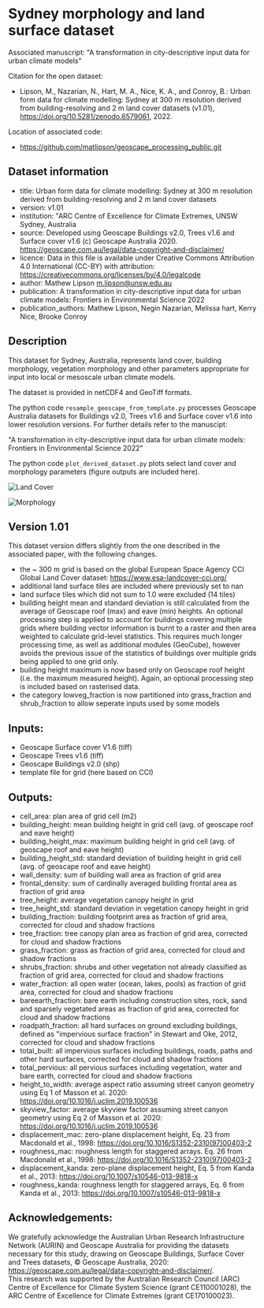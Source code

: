 # Sydney morphology and land surface dataset

Associated manuscript: "A transformation in city-descriptive input data for urban climate models"

Citation for the open dataset:
 - Lipson, M., Nazarian, N., Hart, M. A., Nice, K. A., and Conroy, B.: Urban form data for climate modelling: Sydney at 300 m resolution derived from building-resolving and 2 m land cover datasets (v1.01), https://doi.org/10.5281/zenodo.6579061, 2022.

Location of associated code:
 - https://github.com/matlipson/geoscape_processing_public.git


## Dataset information

  - title: Urban form data for climate modelling: Sydney at 300 m resolution derived from building-resolving and 2 m land cover datasets
  - version: v1.01
  - institution: "ARC Centre of Excellence for Climate Extremes, UNSW Sydney, Australia
  - source: Developed using Geoscape Buildings v2.0, Trees v1.6 and Surface cover v1.6 (c) Geoscape Australia 2020. https://geoscape.com.au/legal/data-copyright-and-disclaimer/
  - licence: Data in this file is available under Creative Commons Attribution 4.0 International (CC-BY) with attribution: https://creativecommons.org/licenses/by/4.0/legalcode
  - author: Mathew Lipson <m.lipson@unsw.edu.au>
  - publication: A transformation in city-descriptive input data for urban climate models: Frontiers in Environmental Science 2022
  - publication_authors: Mathew Lipson, Negin Nazarian, Melissa hart, Kerry Nice, Brooke Conroy

## Description

This dataset for Sydney, Australia, represents land cover, building morphology, vegetation morphology and other parameters 
appropriate for input into local or mesoscale urban climate models.

The dataset is provided in netCDF4 and GeoTiff formats.

The python code `resample_geoscape_from_template.py` processes Geoscape Australia datasets for Buildings v2.0, 
Trees v1.6 and Surface cover v1.6 into lower resolution versions. For further details refer to the manuscipt:

"A transformation in city-descriptive input data for urban climate models: Frontiers in Environmental Science 2022"

The python code `plot_derived_dataset.py` plots select land cover and morphology parameters (figure outputs are included here).

![Land Cover](figures/Sydney_landcover_CCI_v1.01.png)

![Morphology](figures/Sydney_morphology_CCI_v1.01.png)

## Version 1.01

This dataset version differs slightly from the one described in the associated paper, with the following changes.

- the ~ 300 m grid is based on the global European Space Agency CCI Global Land Cover dataset: https://www.esa-landcover-cci.org/
- additional land surface tiles are included where previously set to nan
- land surface tiles which did not sum to 1.0 were excluded (14 tiles)
- building height mean and standard deviation is still calculated from the average of Geoscape roof (max) and eave (min) heights. 
  An optional processing step is applied to account for buildings covering multiple grids where building vector information 
  is burnt to a raster and then area weighted to calculate grid-level statistics. This requires much longer processing time, 
  as well as additional  modules (GeoCube), however avoids the previous issue of the statistics of buildings over multiple grids
  being applied to one grid only. 
- building height maximum is now based only on Geoscape roof height (i.e. the maximum measured height). Again, an optional
  processing step is included based on rasterised data.
- the category lowveg_fraction is now partitioned into grass_fraction and shrub_fraction to allow seperate inputs used by some models

## Inputs:

- Geoscape Surface cover V1.6 (tiff)
- Geoscape Trees v1.6 (tiff) 
- Geoscape Buildings v2.0 (shp)
- template file for grid (here based on CCI)

## Outputs:

- cell_area: plan area of grid cell (m2)
- building_height: mean building height in grid cell (avg. of geoscape roof and eave height)
- building_height_max: maximum building height in grid cell (avg. of geoscape roof and eave height)
- building_height_std: standard deviation of building height in grid cell (avg. of geoscape roof and eave height)
- wall_density: sum of building wall area as fraction of grid area
- frontal_density: sum of cardinally averaged building frontal area as fraction of grid area
- tree_height: average vegetation canopy height in grid
- tree_height_std: standard deviation in vegetation canopy height in grid
- building_fraction: building footprint area as fraction of grid area, corrected for cloud and shadow fractions
- tree_fraction: tree canopy plan area as fraction of grid area, corrected for cloud and shadow fractions
- grass_fraction: grass as fraction of grid area, corrected for cloud and shadow fractions
- shrubs_fraction: shrubs and other vegetation not already classified as fraction of grid area, corrected for cloud and shadow fractions
- water_fraction: all open water (ocean, lakes, pools) as fraction of grid area, corrected for cloud and shadow fractions
- bareearth_fraction: bare earth including construction sites, rock, sand and sparsely vegetated areas as fraction of grid area, corrected for cloud and shadow fractions
- roadpath_fraction: all hard surfaces on ground excluding buildings, defined as "impervious surface fraction" in Stewart and Oke, 2012, corrected for cloud and shadow fractions
- total_built: all impervious surfaces including buildings, roads, paths and other hard surfaces, corrected for cloud and shadow fractions
- total_pervious: all pervious surfaces including vegetation, water and bare earth, corrected for cloud and shadow fractions
- height_to_width: average aspect ratio assuming street canyon geometry using Eq 1 of Masson et al. 2020: https://doi.org/10.1016/j.uclim.2019.100536
- skyview_factor: average skyview factor assuming street canyon geometry using Eq 2 of Masson et al. 2020: https://doi.org/10.1016/j.uclim.2019.100536
- displacement_mac: zero-plane displacement height, Eq. 23 from Macdonald et al., 1998: https://doi.org/10.1016/S1352-2310(97)00403-2
- roughness_mac: roughness length for staggered arrays. Eq. 26 from Macdonald et al., 1998: https://doi.org/10.1016/S1352-2310(97)00403-2
- displacement_kanda: zero-plane displacement height, Eq. 5 from Kanda et al., 2013: https://doi.org/10.1007/s10546-013-9818-x
- roughness_kanda: roughness length for staggered arrays, Eq. 6 from Kanda et al., 2013: https://doi.org/10.1007/s10546-013-9818-x

## Acknowledgements:

We gratefully acknowledge the Australian Urban Research Infrastructure Network (AURIN) and Geoscape Australia for 
providing the datasets necessary for this study, drawing on Geoscape Buildings, Surface Cover and Trees datasets, 
© Geoscape Australia, 2020: https://geoscape.com.au/legal/data-copyright-and-disclaimer/.  
This research was supported by the Australian Research Council (ARC) Centre of Excellence for Climate System Science 
(grant CE110001028), the ARC Centre of Excellence for Climate Extremes (grant CE170100023). 
